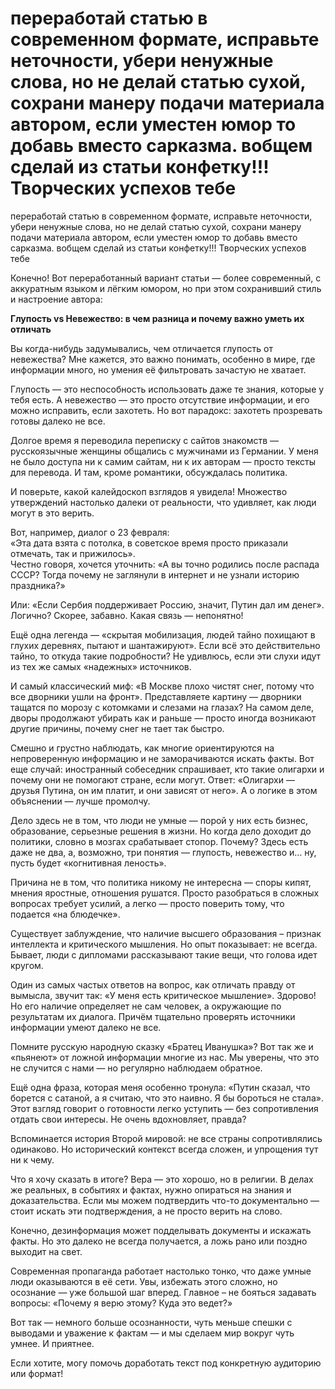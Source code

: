 # переработай статью в современном формате, исправьте неточности, убери ненужные слова, но не делай статью сухой, сохрани манеру подачи материала автором, если уместен юмор то добавь вместо сарказма. вобщем сделай из статьи конфетку!!! Творческих успехов тебе

переработай статью в современном формате, исправьте неточности, убери ненужные слова, но не делай статью сухой, сохрани манеру подачи материала автором, если уместен юмор то добавь вместо сарказма. вобщем сделай из статьи конфетку!!! Творческих успехов тебе

Конечно! Вот переработанный вариант статьи — более современный, с аккуратным языком и лёгким юмором, но при этом сохранивший стиль и настроение автора:

**Глупость vs Невежество: в чем разница и почему важно уметь их отличать**

Вы когда-нибудь задумывались, чем отличается глупость от невежества? Мне кажется, это важно понимать, особенно в мире, где информации много, но умения её фильтровать зачастую не хватает.

Глупость — это неспособность использовать даже те знания, которые у тебя есть. А невежество — это просто отсутствие информации, и его можно исправить, если захотеть. Но вот парадокс: захотеть прозревать готовы далеко не все.

Долгое время я переводила переписку с сайтов знакомств — русскоязычные женщины общались с мужчинами из Германии. У меня не было доступа ни к самим сайтам, ни к их авторам — просто тексты для перевода. И там, кроме романтики, обсуждалась политика. 

И поверьте, какой калейдоскоп взглядов я увидела! Множество утверждений настолько далеки от реальности, что удивляет, как люди могут в это верить.

Вот, например, диалог о 23 февраля:  
«Эта дата взята с потолка, в советское время просто приказали отмечать, так и прижилось».  
Честно говоря, хочется уточнить: «А вы точно родились после распада СССР? Тогда почему не заглянули в интернет и не узнали историю праздника?»

Или: «Если Сербия поддерживает Россию, значит, Путин дал им денег». Логично? Скорее, забавно. Какая связь — непонятно!

Ещё одна легенда — «скрытая мобилизация, людей тайно похищают в глухих деревнях, пытают и шантажируют». Если всё это действительно тайно, то откуда такие подробности? Не удивлюсь, если эти слухи идут из тех же самых «надежных» источников.

И самый классический миф: «В Москве плохо чистят снег, потому что все дворники ушли на фронт». Представляете картину — дворники тащатся по морозу с котомками и слезами на глазах? На самом деле, дворы продолжают убирать как и раньше — просто иногда возникают другие причины, почему снег не тает так быстро.

Смешно и грустно наблюдать, как многие ориентируются на непроверенную информацию и не заморачиваются искать факты. Вот еще случай: иностранный собеседник спрашивает, кто такие олигархи и почему они не помогают стране, если могут. Ответ: «Олигархи — друзья Путина, он им платит, и они зависят от него». А о логике в этом объяснении — лучше промолчу.

Дело здесь не в том, что люди не умные — порой у них есть бизнес, образование, серьезные решения в жизни. Но когда дело доходит до политики, словно в мозгах срабатывает стопор. Почему? Здесь есть даже не два, а, возможно, три понятия — глупость, невежество и… ну, пусть будет «когнитивная леность».

Причина не в том, что политика никому не интересна — споры кипят, мнения яростные, отношения рушатся. Просто разобраться в сложных вопросах требует усилий, а легко — просто поверить тому, что подается «на блюдечке».

Существует заблуждение, что наличие высшего образования – признак интеллекта и критического мышления. Но опыт показывает: не всегда. Бывает, люди с дипломами рассказывают такие вещи, что голова идет кругом.

Один из самых частых ответов на вопрос, как отличать правду от вымысла, звучит так: «У меня есть критическое мышление». Здорово! Но его наличие определяет не сам человек, а окружающие по результатам их диалога. Причём тщательно проверять источники информации умеют далеко не все.

Помните русскую народную сказку «Братец Иванушка»? Вот так же и «пьянеют» от ложной информации многие из нас. Мы уверены, что это не случится с нами — но регулярно наблюдаем обратное.

Ещё одна фраза, которая меня особенно тронула: «Путин сказал, что борется с сатаной, а я считаю, что это наивно. Я бы бороться не стала». Этот взгляд говорит о готовности легко уступить — без сопротивления отдать свои интересы. Не очень вдохновляет, правда?

Вспоминается история Второй мировой: не все страны сопротивлялись одинаково. Но исторический контекст всегда сложен, и упрощения тут ни к чему.

Что я хочу сказать в итоге? Вера — это хорошо, но в религии. В делах же реальных, в событиях и фактах, нужно опираться на знания и доказательства. Если мы можем подтвердить что-то документально — стоит искать эти подтверждения, а не просто верить на слово.

Конечно, дезинформация может подделывать документы и искажать факты. Но это далеко не всегда получается, а ложь рано или поздно выходит на свет.

Современная пропаганда работает настолько тонко, что даже умные люди оказываются в её сети. Увы, избежать этого сложно, но осознание — уже большой шаг вперед. Главное – не бояться задавать вопросы: «Почему я верю этому? Куда это ведет?»

Вот так — немного больше осознанности, чуть меньше спешки с выводами и уважение к фактам — и мы сделаем мир вокруг чуть умнее. И приятнее. 

Если хотите, могу помочь доработать текст под конкретную аудиторию или формат!

